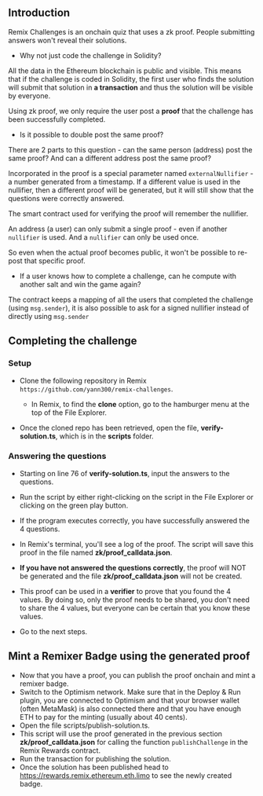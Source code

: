 ## Introduction

 Remix Challenges is an onchain quiz that uses a zk proof.  People submitting answers won't reveal their solutions.

  - Why not just code the challenge in Solidity?
  
 All the data in the Ethereum blockchain is public and visible. This means that if the challenge is coded in Solidity, the first user who finds the solution will submit that solution in **a transaction** and thus the solution will be visible by everyone.

 Using zk proof, we only require the user post a **proof** that the challenge has been successfully completed.

  - Is it possible to double post the same proof?

There are 2 parts to this question - can the same person (address) post the same proof?  And can a different address post the same proof?

Incorporated in the proof is a special parameter named `externalNullifier` - a number generated from a timestamp. 
If a different value is used in the nullifier, then a different proof will be generated, but it will still show that the questions were correctly answered. 

The smart contract used for verifying the proof will remember the nullifier.  

An address (a user) can only submit a single proof - even if another `nullifier` is used.  And a `nullifier` can only be used once.

So even when the actual proof becomes public, it won't be possible to re-post that specific proof.  

  - If a user knows how to complete a challenge, can he compute with another salt and win the game again?

The contract keeps a mapping of all the users that completed the challenge (using `msg.sender`), it is also possible to ask for a signed nullifier instead of directly using `msg.sender`
 
 ## Completing the challenge
 ### Setup

 - Clone the following repository in Remix `https://github.com/yann300/remix-challenges`.
 
   - In Remix, to find the **clone** option, go to the hamburger menu at the top of the File Explorer.
   
 - Once the cloned repo has been retrieved, open the file, **verify-solution.ts**, which is in the **scripts** folder.
 
  ### Answering the questions
 - Starting on line 76 of **verify-solution.ts**, input the answers to the questions.
 - Run the script by either right-clicking on the script in the File Explorer or clicking on the green play button.
 - If the program executes correctly, you have successfully answered the 4 questions.

 - In Remix's terminal, you'll see a log of the proof. The script will save this proof in the file named **zk/proof_calldata.json**.
 
 - **If you have not answered the questions correctly**, the proof will NOT be generated and the file **zk/proof_calldata.json** will not be created.
 - This proof can be used in a **verifier** to prove that you found the 4 values. By doing so, only the proof needs to be shared, you don't need to share the 4 values, but everyone can be certain that you know these values.
 - Go to the next steps.

 ## Mint a Remixer Badge using the generated proof

 - Now that you have a proof, you can publish the proof onchain and mint a remixer badge.
 - Switch to the Optimism network. Make sure that in the Deploy & Run plugin, you are connected to Optimism and that your browser wallet (often MetaMask) is also connected there and that you have enough ETH to pay for the minting (usually about 40 cents).
 - Open the file scripts/publish-solution.ts.
 - This script will use the proof generated in the previous section **zk/proof_calldata.json** for calling the function `publishChallenge` in the Remix Rewards contract.
 - Run the transaction for publishing the solution.
 - Once the solution has been published head to https://rewards.remix.ethereum.eth.limo to see the newly created badge.






